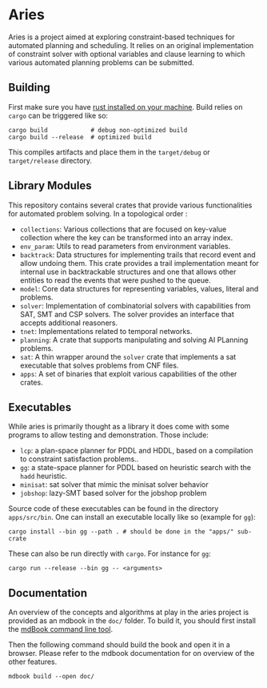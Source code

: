 # Aries

Aries is a project aimed at exploring constraint-based techniques for automated planning and scheduling. 
It relies on an original implementation of constraint solver with optional variables and clause learning to which various automated planning problems can be submitted.

## Building

First make sure you have [rust installed on your machine](https://www.rust-lang.org/tools/install).
Build relies on `cargo` can be triggered like so:

```shell
cargo build            # debug non-optimized build
cargo build --release  # optimized build
```

This compiles artifacts and place them in the `target/debug` or `target/release` directory.

## Library Modules

This repository contains several crates that provide various functionalities for automated problem solving. In a topological order :

 - `collections`: Various collections that are focused on key-value collection where the key can be transformed into an array index.
 - `env_param`: Utils to read parameters from environment variables.
 - `backtrack`: Data structures for implementing trails that record event and allow undoing them. This crate provides a trail implementation meant for internal use in backtrackable structures and one that allows other entities to read the events that were pushed to the queue.
 - `model`: Core data structures for representing variables, values, literal and problems.
 - `solver`: Implementation of combinatorial solvers with capabilities from SAT, SMT and CSP solvers. The solver provides an interface that accepts additional reasoners.
 - `tnet`: Implementations related to temporal networks.
 - `planning`: A crate that supports manipulating and solving AI PLanning problems.
 - `sat`: A thin wrapper around the `solver` crate that implements a sat executable that solves problems from CNF files.
 - `apps`: A set of binaries that exploit various capabilities of the other crates.


## Executables

While aries is primarily thought as a library it does come with some programs to allow testing and demonstration. Those include:

- `lcp`: a plan-space planner for PDDL and HDDL, based on a compilation to constraint satisfaction problems..
- `gg`: a state-space planner for PDDL based on heuristic search with the `hadd` heuristic.
- `minisat`: sat solver that mimic the minisat solver behavior
- `jobshop`: lazy-SMT based solver for the jobshop problem 

Source code of these executables can be found in the directory `apps/src/bin`. One can install an executable locally like so (example for `gg`):

```shell
cargo install --bin gg --path . # should be done in the "apps/" sub-crate
```

These can also be run directly with `cargo`. For instance for `gg`:

```shell
cargo run --release --bin gg -- <arguments>
```

## Documentation

An overview of the concepts and algorithms at play in the aries project is provided as an mdbook in the `doc/` folder. To build it, you should first install the [mdBook command line tool](https://rust-lang.github.io/mdBook/index.html).

Then the following command should build the book and open it in a browser. Please refer to the mdbook documentation for on overview of the other features.

```
mdbook build --open doc/
```